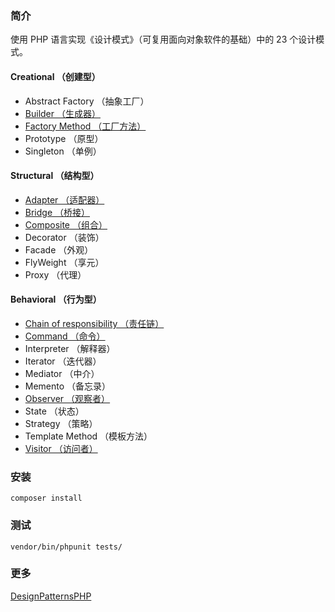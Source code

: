 ### 简介
使用 PHP 语言实现《设计模式》（可复用面向对象软件的基础）中的 23 个设计模式。

#### Creational （创建型）

* Abstract Factory （抽象工厂）
* [Builder （生成器）](https://github.com/alitain/design-pattern/blob/master/docs/creational/builder.md)
* [Factory Method （工厂方法）](https://github.com/alitain/design-pattern/blob/master/docs/creational/factory_method.md)
* Prototype （原型）
* Singleton （单例）

#### Structural （结构型）

* [Adapter （适配器）](https://github.com/alitain/design-pattern/blob/master/docs/structural/adapter.md)
* [Bridge （桥接）](https://github.com/alitain/design-pattern/blob/master/docs/structural/bridge.md)
* [Composite （组合）](https://github.com/alitain/design-pattern/blob/master/docs/structural/composite.md)
* Decorator （装饰）
* Facade （外观）
* FlyWeight （享元）
* Proxy （代理）

#### Behavioral （行为型）

* [Chain of responsibility （责任链）](https://github.com/alitain/design-pattern/blob/master/docs/behavioral/chain_of_responsibility.md)
* [Command （命令）](https://github.com/alitain/design-pattern/blob/master/docs/behavioral/command.md)
* Interpreter （解释器）
* Iterator （迭代器）
* Mediator （中介）
* Memento （备忘录）
* [Observer （观察者）](https://github.com/alitain/design-pattern/blob/master/docs/behavioral/observer.md)
* State （状态）
* Strategy （策略）
* Template Method （模板方法）
* [Visitor （访问者）](https://github.com/alitain/design-pattern/blob/master/docs/behavioral/visitor.md)

### 安装
```
composer install
```

### 测试
```
vendor/bin/phpunit tests/
```

### 更多

[DesignPatternsPHP](https://github.com/domnikl/DesignPatternsPHP)
